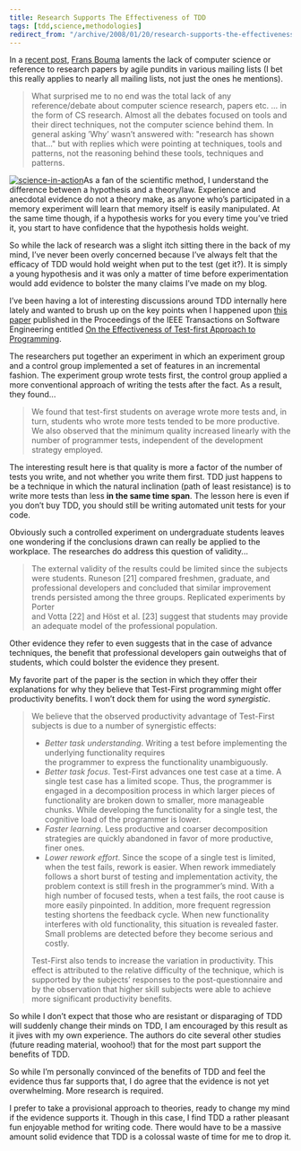 ```yaml
---
title: Research Supports The Effectiveness of TDD
tags: [tdd,science,methodologies]
redirect_from: "/archive/2008/01/20/research-supports-the-effectiveness-of-tdd.aspx/"
---
```


In a [recent
post](http://weblogs.asp.net/fbouma/archive/2008/01/11/the-waterfall-which-makes-agile-pundits-go-blind.aspx "The Waterfall which makes agile pundits go blind"),
[Frans Bouma](http://weblogs.asp.net/fbouma/ "Frans Bouma") laments the
lack of computer science or reference to research papers by agile
pundits in various mailing lists (I bet this really applies to nearly
all mailing lists, not just the ones he mentions).

> What surprised me to no end was the total lack of any reference/debate
> about computer science research, papers etc. ... in the form of CS
> research. Almost all the debates focused on tools and their direct
> techniques, not the computer science behind them. In general asking
> ’Why’ wasn’t answered with: "research has shown that..." but with
> replies which were pointing at techniques, tools and patterns, not the
> reasoning behind these tools, techniques and patterns.

[![science-in-action](https://haacked.com/images/haacked_com/WindowsLiveWriter/ResearchSupportsTheEfficacyofTDD_15041/science-in-action_3.jpg)](http://www.sxc.hu/photo/419554 "Two students conducting an experiment - from stock exchange")As
a fan of the scientific method, I understand the difference between a
hypothesis and a theory/law. Experience and anecdotal evidence do not a
theory make, as anyone who’s participated in a memory experiment will
learn that memory itself is easily manipulated. At the same time though,
if a hypothesis works for you every time you’ve tried it, you start to
have confidence that the hypothesis holds weight.

So while the lack of research was a slight itch sitting there in the
back of my mind, I’ve never been overly concerned because I’ve always
felt that the efficacy of TDD would hold weight when put to the test
(get it?). It is simply a young hypothesis and it was only a matter of
time before experimentation would add evidence to bolster the many
claims I’ve made on my blog.

I’ve been having a lot of interesting discussions around TDD internally
here lately and wanted to brush up on the key points when I happened
upon [this
paper](http://iit-iti.nrc-cnrc.gc.ca/publications/nrc-47445_e.html "On the Effectiveness of Test-first Approach to Programming")
published in the Proceedings of the IEEE Transactions on Software
Engineering entitled [On the Effectiveness of Test-first Approach to
Programming](http://iit-iti.nrc-cnrc.gc.ca/publications/nrc-47445_e.html "Test First Programming").

The researchers put together an experiment in which an experiment group
and a control group implemented a set of features in an incremental
fashion. The experiment group wrote tests first, the control group
applied a more conventional approach of writing the tests after the
fact. As a result, they found...

> We found that test-first students on average wrote more tests and, in
> turn, students who wrote more tests tended to be more productive. We
> also observed that the minimum quality increased linearly with the
> number of programmer tests, independent of the development strategy
> employed.

The interesting result here is that quality is more a factor of the
number of tests you write, and not whether you write them first. TDD
just happens to be a technique in which the natural inclination (path of
least resistance) is to write more tests than less **in the same time
span**. The lesson here is even if you don’t buy TDD, you should still
be writing automated unit tests for your code.

Obviously such a controlled experiment on undergraduate students leaves
one wondering if the conclusions drawn can really be applied to the
workplace. The researches do address this question of validity...

> The external validity of the results could be limited since the
> subjects were students. Runeson [21] compared freshmen, graduate, and
> professional developers and concluded that similar improvement trends
> persisted among the three groups. Replicated experiments by Porter \
> and Votta [22] and Höst et al. [23] suggest that students may provide
> an adequate model of the professional population.

Other evidence they refer to even suggests that in the case of advance
techniques, the benefit that professional developers gain outweighs that
of students, which could bolster the evidence they present.

My favorite part of the paper is the section in which they offer their
explanations for why they believe that Test-First programming might
offer productivity benefits. I won’t dock them for using the word
*synergistic*.

> We believe that the observed productivity advantage of Test-First
> subjects is due to a number of synergistic effects:
>
> -   *Better task understanding*. Writing a test before implementing
>     the underlying functionality requires \
>     the programmer to express the functionality unambiguously.
> -   *Better task focus*. Test-First advances one test case at a time.
>     A single test case has a limited scope. Thus, the programmer is
>     engaged in a decomposition process in which larger pieces of
>     functionality are broken down to smaller, more manageable chunks.
>     While developing the functionality for a single test, the
>     cognitive load of the programmer is lower.
> -   *Faster learning*. Less productive and coarser decomposition
>     strategies are quickly abandoned in favor of more productive,
>     finer ones.
> -   *Lower rework effort*. Since the scope of a single test is
>     limited, when the test fails, rework is easier. When rework
>     immediately follows a short burst of testing and implementation
>     activity, the problem context is still fresh in the programmer’s
>     mind. With a high number of focused tests, when a test fails, the
>     root cause is more easily pinpointed. In addition, more frequent
>     regression testing shortens the feedback cycle. When new
>     functionality interferes with old functionality, this situation is
>     revealed faster. Small problems are detected before they become
>     serious and costly.
>
> Test-First also tends to increase the variation in productivity. This
> effect is attributed to the relative difficulty of the technique,
> which is supported by the subjects’ responses to the
> post-questionnaire and by the observation that higher skill subjects
> were able to achieve more significant productivity benefits.

So while I don’t expect that those who are resistant or disparaging of
TDD will suddenly change their minds on TDD, I am encouraged by this
result as it jives with my own experience. The authors do cite several
other studies (future reading material, woohoo!) that for the most part
support the benefits of TDD.

So while I’m personally convinced of the benefits of TDD and feel the
evidence thus far supports that, I do agree that the evidence is not yet
overwhelming. More research is required.

I prefer to take a provisional approach to theories, ready to change my
mind if the evidence supports it. Though in this case, I find TDD a
rather pleasant fun enjoyable method for writing code. There would have
to be a massive amount solid evidence that TDD is a colossal waste of
time for me to drop it.

